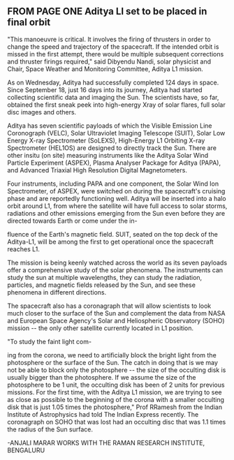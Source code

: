 ## FROM PAGE ONE Aditya Ll set to be placed in final orbit

"This manoeuvre is critical. It involves the firing of thrusters in order to change the speed and trajectory of the spacecraft. If the intended orbit is missed in the first attempt, there would be multiple subsequent corrections and thruster firings required," said Dibyendu Nandi, solar physicist and Chair, Space Weather and Monitoring Committee, Aditya L1 mission.

As on Wednesday, Aditya had successfully completed 124 days in space. Since September 18, just 16 days into its journey, Aditya had started collecting scientific data and imaging the Sun. The scientists have, so far, obtained the first sneak peek into high-energy Xray of solar flares, full solar disc images and others.

Aditya has seven scientific payloads of which the Visible Emission Line Coronograph (VELC), Solar Ultraviolet Imaging Telescope (SUIT), Solar Low Energy X-ray Spectrometer (SoLEXS), High-Energy L1 Orbiting X-ray Spectrometer (HEL1OS) are designed to directly track the Sun. There are other insitu (on site) measuring instruments like the Aditya Solar Wind Particle Experiment (ASPEX), Plasma Analyser Package for Aditya (PAPA), and Advanced Triaxial High Resolution Digital Magnetometers.

Four instruments, including PAPA and one component, the Solar Wind Ion Spectrometer, of ASPEX, were switched on during the spacecraft's cruising phase and are reportedly functioning well. Aditya will be inserted into a halo orbit around L1, from where the satellite will have full access to solar storms, radiations and other emissions emerging from the Sun even before they are directed towards Earth or come under the in-

fluence of the Earth's magnetic field. SUIT, seated on the top deck of the Aditya-L1, will be among the first to get operational once the spacecraft reaches L1.

The mission is being keenly watched across the world as its seven payloads offer a comprehensive study of the solar phenomena. The instruments can study the sun at multiple wavelengths, they can study the radiation, particles, and magnetic fields released by the Sun, and see these phenomena in different directions.

The spacecraft also has a coronagraph that will allow scientists to look much closer to the surface of the Sun and complement the data from NASA and European Space Agency's Solar and Heliospheric Observatory (SOHO) mission -- the only other satellite currently located in L1 position.

"To study the faint light com-

ing from the corona, we need to artificially block the bright light from the photosphere or the surface of the Sun. The catch in doing that is we may not be able to block only the photosphere -- the size of the occulting disk is usually bigger than the photosphere. If we assume the size of the photosphere to be 1 unit, the occulting disk has been of 2 units for previous missions. For the first time, with the Aditya L1 mission, we are trying to see as close as possible to the beginning of the corona with a smaller occulting disk that is just 1.05 times the photosphere," Prof RRamesh from the Indian Institute of Astrophysics had told The Indian Express recently. The coronagraph on SOHO that was lost had an occulting disc that was 1.1 times the radius of the Sun surface.

-ANJALI MARAR WORKS WITH THE RAMAN RESEARCH INSTITUTE, BENGALURU